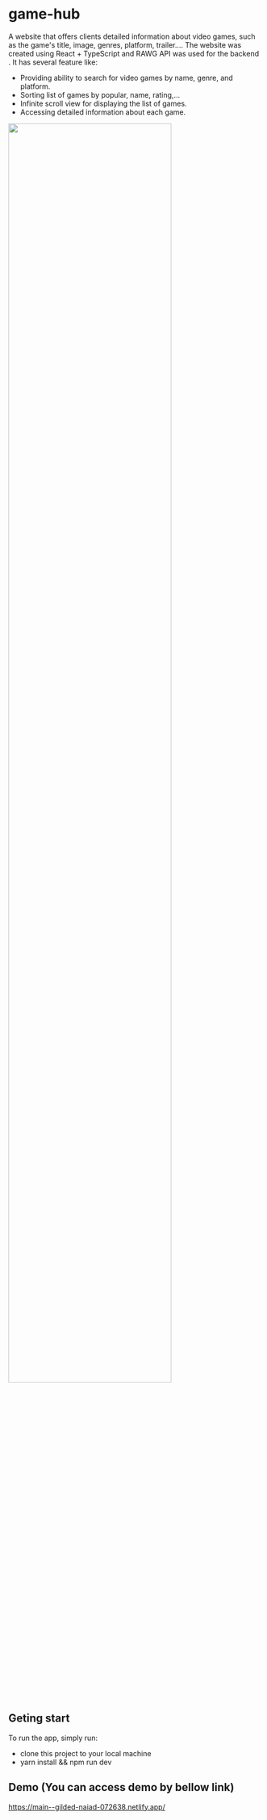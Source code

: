 # game-hub

A website that offers clients detailed information about video games, such as the game's title, image, genres, platform, trailer.... The website was created using React + TypeScript and RAWG API was used for the backend . It has several feature like:
- Providing ability to search for video games by name, genre, and platform.
- Sorting list of games by popular, name, rating,...
- Infinite scroll view for displaying the list of games.
- Accessing detailed information about each game.
<img src="https://github.com/phamtrongsang11/game-hub/assets/101312630/855fc604-fbfd-4cb0-9dc3-e08a4908c520"  width="80%" height="80%">

## Geting start
To run the app, simply run:
- clone this project to your local machine
- yarn install && npm run dev

## Demo (You can access demo by bellow link)
https://main--gilded-naiad-072638.netlify.app/
